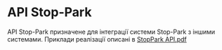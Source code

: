 <h1> API Stop-Park</h1>
<p>API Stop-Park призначене для інтеграції системи Stop-Park з іншими системами. Приклади реалізації описані в <a href="https://github.com/CS-MECHATRONICS/API-Stop-Park/raw/main/StopParkAPI.pdf">StopPark API.pdf</a></p>
